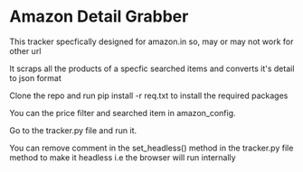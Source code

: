 # Amazon Detail Grabber

This tracker specfically designed for amazon.in so, may or may not work for other url

It scraps all the products of a specfic searched items and converts it's detail to json format

Clone the repo and run pip install -r req.txt to install the required packages

You can the price filter and searched item in amazon_config.

Go to the tracker.py file and run it.

You can remove comment in the set_headless() method in the tracker.py file method to make it headless i.e the browser will run internally


